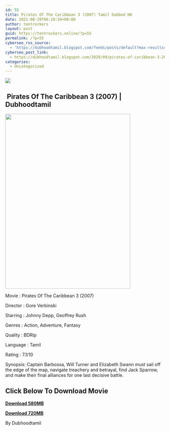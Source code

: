 ```yaml
---
id: 55
title: Pirates Of The Caribbean 3 (2007) Tamil Dubbed HD
date: 2021-08-29T06:10:59+00:00
author: tentrockers
layout: post
guid: https://tentrockers.online/?p=55
permalink: /?p=55
cyberseo_rss_source:
  - 'https://dubhoodtamil.blogspot.com/feeds/posts/default?max-results=150&start-index=1'
cyberseo_post_link:
  - https://dubhoodtamil.blogspot.com/2020/09/pirates-of-caribbean-3-2007-tamil.html
categories:
  - Uncategorized
---
```

<div class="media_block">
  <img src="https://1.bp.blogspot.com/-whjPDYL16rw/X3LoOVsrHdI/AAAAAAAAClQ/vL08fO6B6dYQnXXJ-IFY07sCCHc6RvlYQCNcBGAsYHQ/s72-w395-h552-c/AWEIP.jpg" class="media_thumbnail" />
</div>

## &nbsp;Pirates Of The Caribbean 3 (2007) | Dubhoodtamil

<div class="separator">
  <a href="https://1.bp.blogspot.com/-whjPDYL16rw/X3LoOVsrHdI/AAAAAAAAClQ/vL08fO6B6dYQnXXJ-IFY07sCCHc6RvlYQCNcBGAsYHQ/s750/AWEIP.jpg" imageanchor="1"><img loading="lazy" border="0" data-original-height="750" data-original-width="536" height="552" src="https://1.bp.blogspot.com/-whjPDYL16rw/X3LoOVsrHdI/AAAAAAAAClQ/vL08fO6B6dYQnXXJ-IFY07sCCHc6RvlYQCNcBGAsYHQ/w395-h552/AWEIP.jpg" width="395" /></a>
</div>

Movie	<span></span>:	<span></span>Pirates Of The Caribbean 3 (2007)&nbsp;

Director	<span></span>:	<span></span>Gore Verbinski&nbsp;

Starring	<span></span>:	<span></span>Johnny Depp, Geoffrey Rush&nbsp;

Genres	<span></span>:	<span></span>Action, Adventure, Fantasy&nbsp;

Quality	<span></span>:	<span></span>BDRip&nbsp;

Language	<span></span>:	<span></span>Tamil&nbsp;

Rating	<span></span>:	<span></span>7.1/10

Synopsis: Captain Barbossa, Will Turner and Elizabeth Swann must sail off the edge of the map, navigate treachery and betrayal, find Jack Sparrow, and make their final alliances for one last decisive battle.

## **<span>Click Below To Download Movie</span>**

**<span><a href="https://oncehelp.com/p-o-c-3-1" target="_blank" rel="noopener">Download 580MB</a></span>**

**<span><a href="https://oncehelp.com/p-o-c-3-2" target="_blank" rel="noopener">Download 720MB</a></span>**

By Dubhoodtamil